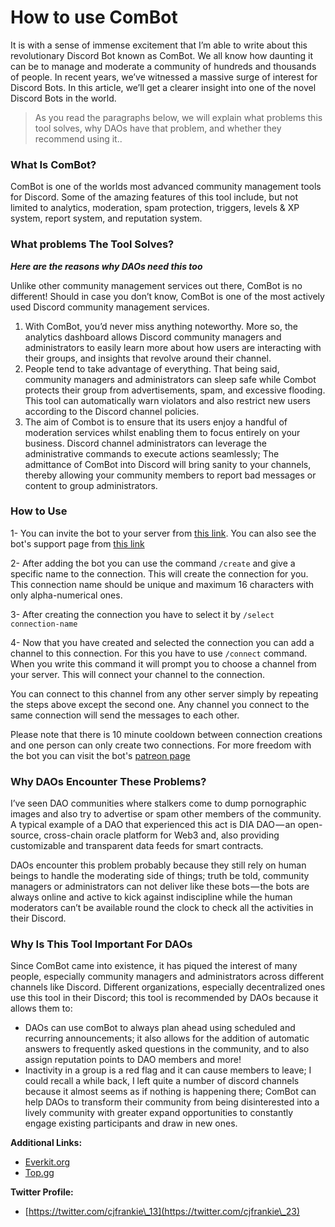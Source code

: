 # How to use ComBot

It is with a sense of immense excitement that I’m able to write about this revolutionary Discord Bot known as ComBot. We all know how daunting it can be to manage and moderate a community of hundreds and thousands of people. In recent years, we’ve witnessed a massive surge of interest for Discord Bots. In this article, we’ll get a clearer insight into one of the novel Discord Bots in the world.

> As you read the paragraphs below, we will explain what problems this tool solves, why DAOs have that problem, and whether they recommend using it..

### What Is ComBot?

ComBot is one of the worlds most advanced community management tools for Discord. Some of the amazing features of this tool include, but not limited to analytics, moderation, spam protection, triggers, levels & XP system, report system, and reputation system.

### What problems The Tool Solves?

_**Here are the reasons why DAOs need this too**_

Unlike other community management services out there, ComBot is no different! Should in case you don’t know, ComBot is one of the most actively used Discord community management services.

1. With ComBot, you’d never miss anything noteworthy. More so, the analytics dashboard allows Discord community managers and administrators to easily learn more about how users are interacting with their groups, and insights that revolve around their channel.
2. People tend to take advantage of everything. That being said, community managers and administrators can sleep safe while Combot protects their group from advertisements, spam, and excessive flooding. This tool can automatically warn violators and also restrict new users according to the Discord channel policies.
3. The aim of Combot is to ensure that its users enjoy a handful of moderation services whilst enabling them to focus entirely on your business. Discord channel administrators can leverage the administrative commands to execute actions seamlessly; The admittance of ComBot into Discord will bring sanity to your channels, thereby allowing your community members to report bad messages or content to group administrators.

### How to Use

1- You can invite the bot to your server from [this link](https://discord.com/oauth2/authorize?client\_id=652938911642943498\&permissions=537259088\&scope=bot%20applications.commands). You can also see the bot's support page from [this link](https://discord.gg/VdT64GM)

2- After adding the bot you can use the command `/create` and give a specific name to the connection. This will create the connection for you. This connection name should be unique and maximum 16 characters with only alpha-numerical ones.

3- After creating the connection you have to select it by `/select connection-name`

4- Now that you have created and selected the connection you can add a channel to this connection. For this you have to use `/connect` command. When you write this command it will prompt you to choose a channel from your server. This will connect your channel to the connection.

You can connect to this channel from any other server simply by repeating the steps above except the second one. Any channel you connect to the same connection will send the messages to each other.

Please note that there is 10 minute cooldown between connection creations and one person can only create two connections. For more freedom with the bot you can visit the bot's [patreon page](https://www.patreon.com/join/soupcreations)

### Why DAOs Encounter These Problems?

I’ve seen DAO communities where stalkers come to dump pornographic images and also try to advertise or spam other members of the community. A typical example of a DAO that experienced this act is DIA DAO — an open-source, cross-chain oracle platform for Web3 and, also providing customizable and transparent data feeds for smart contracts.

DAOs encounter this problem probably because they still rely on human beings to handle the moderating side of things; truth be told, community managers or administrators can not deliver like these bots — the bots are always online and active to kick against indiscipline while the human moderators can’t be available round the clock to check all the activities in their Discord.

### Why Is This Tool Important For DAOs

Since ComBot came into existence, it has piqued the interest of many people, especially community managers and administrators across different channels like Discord. Different organizations, especially decentralized ones use this tool in their Discord; this tool is recommended by DAOs because it allows them to:

* DAOs can use comBot to always plan ahead using scheduled and recurring announcements; it also allows for the addition of automatic answers to frequently asked questions in the community, and to also assign reputation points to DAO members and more!
* Inactivity in a group is a red flag and it can cause members to leave; I could recall a while back, I left quite a number of discord channels because it almost seems as if nothing is happening there; ComBot can help DAOs to transform their community from being disinterested into a lively community with greater expand opportunities to constantly engage existing participants and draw in new ones.

**Additional Links:**

* [Everkit.org](https://tinyurl.com/mry8pvfs)
* [Top.gg](https://tinyurl.com/2en9yphk)

**Twitter Profile:**

* [https://twitter.com/cjfrankie\_13](https://twitter.com/cjfrankie\_23)
